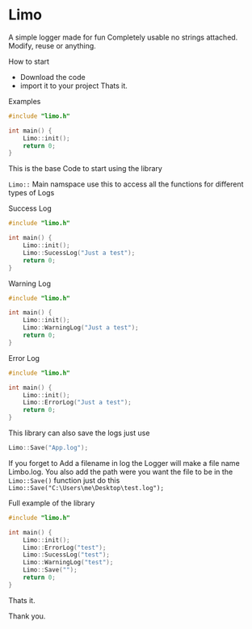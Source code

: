 # Limo
A simple logger made for fun
Completely usable no strings attached. Modify, reuse or anything.

How to start
* Download the code
* import it to your project
Thats it.

Examples

```cpp
#include "limo.h"

int main() {
    Limo::init();
    return 0;
}
```
This is the base Code to start using the library

```Limo::``` Main namspace use this to access all the functions for different types of Logs

Success Log

```cpp
#include "limo.h"

int main() {
    Limo::init();
    Limo::SucessLog("Just a test");
    return 0;
}
```
Warning Log

```cpp
#include "limo.h"

int main() {
    Limo::init();
    Limo::WarningLog("Just a test");
    return 0;
}
```

Error Log

```cpp
#include "limo.h"

int main() {
    Limo::init();
    Limo::ErrorLog("Just a test");
    return 0;
}
```

This library can also save the logs just use

```cpp
Limo::Save("App.log");
```
If you forget to Add a filename in log the Logger will make a file name Limbo.log.
You also add the path were you want the file to be in the ```Limo::Save()``` function just do this
```Limo::Save("C:\Users\me\Desktop\test.log");```


Full example of the library

```cpp
#include "limo.h"

int main() {
    Limo::init();
    Limo::ErrorLog("test");
    Limo::SucessLog("test");
    Limo::WarningLog("test");
    Limo::Save("");
    return 0;
}
```
Thats it.

Thank you.
